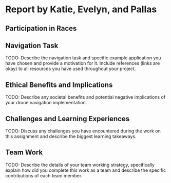 # Report by Katie, Evelyn, and Pallas

## Participation in Races

## Navigation Task

TODO: Describe the navigation task and specific example application you have chosen and provide a motivation for it. Include references (links are okay) to all resources you have used throughout your project.

## Ethical Benefits and Implications

TODO: Describe any societal benefits and potential negative implications of your drone navigation implementation.

## Challenges and Learning Experiences

TODO: Discuss any challenges you have encountered during the work on this assignment and describe the biggest learning takeaways.

## Team Work

TODO: Describe the details of your team working strategy, specifically explain how did you complete this work as a team and describe the specific contributions of each team member.
